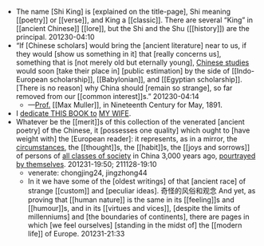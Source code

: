 - The name [Shi King] is [explained on the title-page], Shi meaning [[poetry]] or [[verse]], and King a [[classic]]. There are several “King” in [[ancient Chinese]] [[lore]], but the Shi and the Shu ([[history]]) are the principal.
201230-04:10
- “If [Chinese scholars] would bring the [ancient literature] near to us, if they would [show us something in it] that [really concerns us], something that is [not merely old but eternally young], [Chinese studies](((mxm1gn3nT))) would soon [take their place in] [public estimation] by the side of [[Indo-European scholarship]], [[Babylonian]], and [[Egyptian scholarship]]. 
[There is no reason] why China should [remain so strange], so far removed from our [[common interest]]s.”
201230-04:14
    - —[Prof.]([[professor]]) [[Max Muller]], in Nineteenth Century for May, 1891. 
- I [dedicate THIS BOOK to](((MkRrdByWs))) [MY WIFE]([[wife]]).
- Whatever be the [[merit]]s of this collection of the venerated [ancient poetry] of the Chinese, it [possesses one quality] which ought to [have weight with] the [European reader]: it represents, as in a mirror, the [circumstances](((1rKKMwl-2))), the [[thought]]s, the [[habit]]s, the [[joys and sorrows]] of persons of [all classes of society](((aZmiL9CvR))) in China 3,000 years ago, [pourtrayed by themselves]([[portray]]).
201231-19:50; 211128-19:10
    - venerate: chongjing24, jingzhong44
    - In it we have some of the [oldest writings] of that [ancient race] of strange [[custom]] and [peculiar ideas]. 奇怪的风俗和观念 And yet, as proving that [[human nature]] is the same in its [[feeling]]s and [[humour]]s, and in its [[virtues and vices]], [despite the limits of millenniums] and [the boundaries of continents], there are pages in which [we feel ourselves] [standing in the midst of] the [[modern life]] of Europe.
201231-21:33
